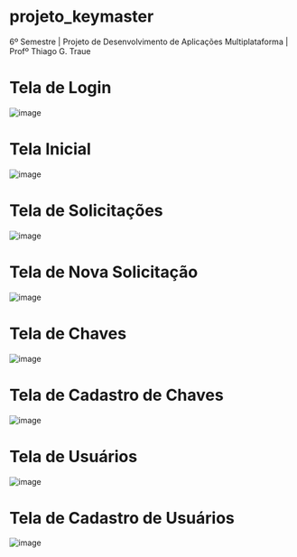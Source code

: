 # projeto_keymaster

6º Semestre |
Projeto de Desenvolvimento de Aplicações Multiplataforma |
Profº Thiago G. Traue 

# Tela de Login
![image](https://user-images.githubusercontent.com/67766992/120324734-55dbae80-c2bd-11eb-969e-91c142aa5cef.png)

# Tela Inicial
![image](https://user-images.githubusercontent.com/67766992/120324845-74da4080-c2bd-11eb-9585-1732d344f99b.png)

# Tela de Solicitações
![image](https://user-images.githubusercontent.com/67766992/120324894-83285c80-c2bd-11eb-8191-5636f455a45b.png)

# Tela de Nova Solicitação
![image](https://user-images.githubusercontent.com/67766992/120324999-9affe080-c2bd-11eb-854a-b3dbccd383ad.png)

# Tela de Chaves
![image](https://user-images.githubusercontent.com/67766992/120325128-b965dc00-c2bd-11eb-8676-b3563fab4142.png)

# Tela de Cadastro de Chaves
![image](https://user-images.githubusercontent.com/67766992/120325195-ce426f80-c2bd-11eb-92ac-c4403b8b4247.png)

# Tela de Usuários
![image](https://user-images.githubusercontent.com/67766992/120325265-df8b7c00-c2bd-11eb-9bd8-389dba52b18b.png)

# Tela de Cadastro de Usuários
![image](https://user-images.githubusercontent.com/67766992/120325369-f3cf7900-c2bd-11eb-8303-733756ba3385.png)
